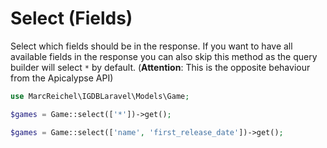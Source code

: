 # Select (Fields)

Select which fields should be in the response. If you want to have all available fields in the response you can also
skip this method as the query builder will select `*` by default. (**Attention**: This is the opposite behaviour from
the Apicalypse API)

```php
use MarcReichel\IGDBLaravel\Models\Game;

$games = Game::select(['*'])->get();

$games = Game::select(['name', 'first_release_date'])->get();
```
